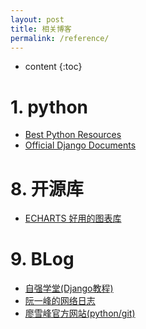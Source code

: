 ```yaml
---
layout: post
title: 相关博客
permalink: /reference/
---
```


* content
{:toc}

# 1. python
 - [Best Python Resources](https://www.fullstackpython.com/best-python-resources.html)
 - [Official Django Documents](https://www.fullstackpython.com/best-python-resources.html)

# 8. 开源库
 - [ECHARTS 好用的图表库](http://echarts.baidu.com/index.html)

# 9. BLog
 - [自强学堂(Django教程)](http://code.ziqiangxuetang.com/django/django-tutorial.html)
 - [阮一峰的网络日志](http://www.ruanyifeng.com/blog/)
 - [廖雪峰官方网站(python/git)](https://www.liaoxuefeng.com/)
